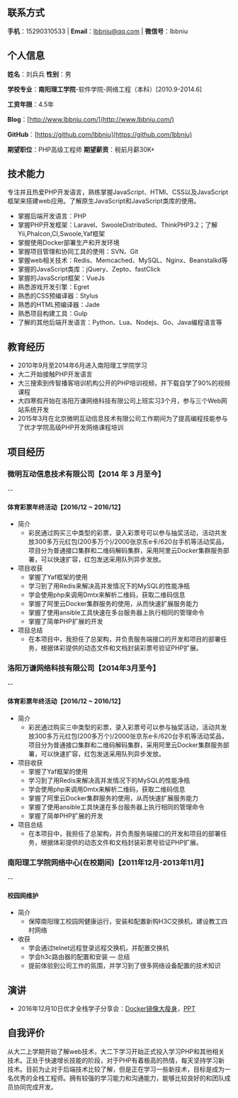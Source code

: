 ## 联系方式
**手机**：15290310533 |
**Email**：lbbniu@qq.com |
**微信号**：lbbniu

## 个人信息

**姓名**：刘兵兵 **性别**：男

**学校专业**：**南阳理工学院**-软件学院-网络工程（本科）[2010.9-2014.6]

**工资年限**：4.5年

**Blog**：[http://www.lbbniu.com/](http://www.lbbniu.com/)

**GitHub**：[https://github.com/lbbniu](https://github.com/lbbniu)

**期望职位**：PHP高级工程师 **期望薪资**：税前月薪30K+

## 技术能力

专注并且热爱PHP开发语言，熟练掌握JavaScript、HTMl、CSS以及JavaScript框架来搭建web应用。了解原生JavaScript和JavaScript类库的使用。

* 掌握后端开发语言：PHP
* 掌握PHP开发框架：Laravel、SwooleDistributed、ThinkPHP3.2；了解Yii,Phalcon,CI,Swoole,Yaf框架
* 掌握使用Docker部署生产和开发环境
* 掌握项目管理和协同工具的使用：SVN、Git
* 掌握web相关技术：Redis、Memcached、MySQL、Nginx、Beanstalkd等
* 掌握的JavaScript类库：jQuery、Zepto、fastClick
* 掌握的JavaScript框架：VueJs
* 熟悉游戏开发引擎：Egret
* 熟悉的CSS预编译器：Stylus
* 熟悉的HTML预编译器：Jade
* 熟悉项目构建工具：Gulp
* 了解的其他后端开发语言：Python、Lua、Nodejs、Go、Java编程语言等


## 教育经历

* 2010年9月至2014年6月进入南阳理工学院学习
* 大二开始接触PHP开发语言
* 大三搜索到传智播客培训机构公开的PHP培训视频，并下载自学了90%的视频课程
* 大四寒假开始在洛阳万谦网络科技有限公司上班实习3个月，参与三个Web网站系统开发
* 2015年3月在北京微明互动信息技术有限公司工作期间为了提高编程技能参与了优才学院高级PHP开发网络课程培训

## 项目经历
### 微明互动信息技术有限公司【2014 年 3 月至今】
--
#### 体育彩票年终活动【2016/12 ~ 2016/12】 
- 简介
  + 彩民通过购买三中类型的彩票，录入彩票号可以参与抽奖活动，活动共发放300多万元红包(200多万个)/2000张京东e卡/620台手机等活动奖品，项目分为普通接口集群和二维码解码集群，采用阿里云Docker集群服务部署，可以快速扩容，红包发送采用队列异步发放。
- 项目收获
  + 掌握了Yaf框架的使用
  + 学习到了用Redis来解决高并发情况下的MySQL的性能净瓶
  + 学会使用php来调用Dmtx来解析二维码，获取二维码信息
  + 掌握了阿里云Docker集群服务的使用，从而快速扩展服务能力
  + 掌握了使用ansible工具快速在多台服务器上执行相同的管理命令
  + 掌握了简单PHP扩展的开发
- 项目总结
  + 在本项目中，我担任了总架构，并负责服务端接口的开发和项目的部署任务，根据体彩提供的动态文件和文档封装彩票号验证PHP扩展。
  
### 洛阳万谦网络科技有限公司【2014年3月至今】
--
#### 体育彩票年终活动【2016/12 ~ 2016/12】 
- 简介
  + 彩民通过购买三中类型的彩票，录入彩票号可以参与抽奖活动，活动共发放300多万元红包(200多万个)/2000张京东e卡/620台手机等活动奖品，项目分为普通接口集群和二维码解码集群，采用阿里云Docker集群服务部署，可以快速扩容，红包发送采用队列异步发放。
- 项目收获
  + 掌握了Yaf框架的使用
  + 学习到了用Redis来解决高并发情况下的MySQL的性能净瓶
  + 学会使用php来调用Dmtx来解析二维码，获取二维码信息
  + 掌握了阿里云Docker集群服务的使用，从而快速扩展服务能力
  + 掌握了使用ansible工具快速在多台服务器上执行相同的管理命令
  + 掌握了简单PHP扩展的开发
- 项目总结
  + 在本项目中，我担任了总架构，并负责服务端接口的开发和项目的部署任务，根据体彩提供的动态文件和文档封装彩票号验证PHP扩展。
### 南阳理工学院网络中心(在校期间)【2011年12月-2013年11月】
--
#### 校园网维护
- 简介
	+ 保障南阳理工校园网健康运行，安装和配置新购H3C交换机，建设教工四村网络
- 收获
	+ 学会通过telnet远程登录远程交换机，并配置交换机
	+ 学会h3c路由器的配置和安装
— 总结
	+ 提前体验到公司工作的氛围，并学习到了很多网络设备配置的技术知识

## 演讲
- 2016年12月10日优才全栈学子分享会：[Docker镜像大瘦身](https://mp.weixin.qq.com/s/1nakJthuUnLWA-DNs3cgLg)，[PPT](https://mp.weixin.qq.com/s/1nakJthuUnLWA-DNs3cgLg)

## 自我评价

从大二上学期开始了解web技术，大二下学习开始正式投入学习PHP和其他相关技术。正处于快速增长技能的阶段，对于PHP有着极高的热情，每天坚持学习新技术。目前为止对于后端技术比较了解，但是正在学习一些新技术，目标是成为一名优秀的全栈工程师。拥有较强的学习能力和沟通能力，能够比较良好的和团队成员协同完成开发。
